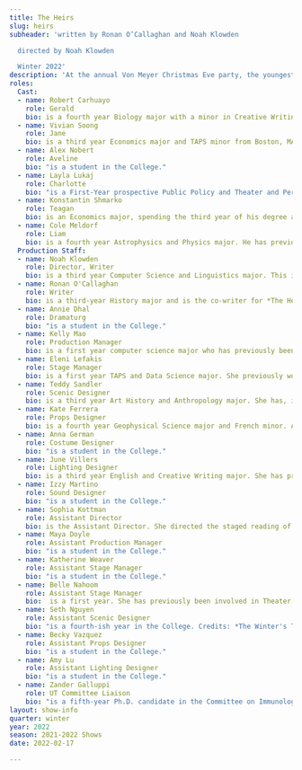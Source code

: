 ```yaml
---
title: The Heirs
slug: heirs
subheader: 'written by Ronan O’Callaghan and Noah Klowden

  directed by Noah Klowden

  Winter 2022'
description: 'At the annual Von Meyer Christmas Eve party, the youngest generation of the Von Meyer family find their retreat in the back office. But in the wake of the death of the Von Meyer matriarch, Annabelle "Granny Annie" Smith-Von Meyer, the family fortune is on the line. Now, the young Von Meyers must face both the family legacy and their future. Buy tickets <a href="https://tickets.uchicago.edu/Online/default.asp?doWork::WScontent::loadArticle=Load&BOparam::WScontent::loadArticle::article_id=6E2833EA-78D2-4321-A531-66A6565DA6DF">at this link</a>!'
roles:
  Cast:
  - name: Robert Carhuayo
    role: Gerald
    bio: is a fourth year Biology major with a minor in Creative Writing. Most of his time on campus has been dedicated to UChicago Commedia (Pantalone, Scapino, Writer, Artistic Director), but he has also worked on *Waiting for Godot* (Director) with University Theater, Theater[24] (Director, Writer), Fire Escape Films (actor), and *Bodas de Sangre* (Sound Designer) with CES. Off campus, his credits include a multitude of shows with the Hyde Park Community Players, ranging from *The Last Days of Judas Iscariot* (El Fayoumy), to the annual Halloween Radio Show, to *Airline Highway* (Terry), to *A Midsummer Night's Dream* (Demetrius), to staged readings of works such as *Six Characters in Search of an Author* (Son) and works from new playwrights. His favorite drink is homemade sangria.
  - name: Vivian Soong
    role: Jane
    bio: is a third year Economics major and TAPS minor from Boston, MA. Her favorite drink is the cheapest shot available 🥳🥃! 
  - name: Alex Nobert
    role: Aveline
    bio: "is a student in the College."
  - name: Layla Lukaj
    role: Charlotte
    bio: "is a First-Year prospective Public Policy and Theater and Performance Studies double major. She has previously studied acting at the Lee Strasberg Theatre and Film Institute in New York City and is excited to be making her UT MainStage Debut! Her favorite drink is 2% milk. Plays: *Elephant’s Graveyard* (Ringmaster), *The Good Doctor* (Woman/Mistress), *Picasso at the Lapin Agile* (Sagot), and *Time Flies and other Plays* (Woman/Bebe 2/Woman). Musicals: *Songs for a New World* (Soloist), *The Music Man* (Soloist/Ensemble), *Oklahoma!* (Kate/Ensemble), and *Oliver!* (Rose Seller/Ensemble). Other Works: Theater[24]"
  - name: Konstantin Shmarko
    role: Teagan
    bio: is an Economics major, spending the third year of his degree at UChicago as an exchange student. He has previously acted in the autumn quarter's Theater[24] (as a vampire of undetermined Eastern European origin) and UT Staged Readings (as Liam, in a reading of *The Heirs*), as well as in a slew of productions at his home university, UCL. Since arriving in the US, Konstantin has discovered that his favourite drink is still water, without ice.
  - name: Cole Meldorf
    role: Liam
    bio: is a fourth year Astrophysics and Physics major. He has previously worked on *Love's Labour's Lost* (Director), *Old Man and the Old Moon* (Pericles, pit violin), Fun Home (pit violin), *The Winter's Tale* (Shepard's Son), *Macbeth* (various roles), *A Streetcar Named Desire* (Patrick), and Theater[24]. He is on both the University Theater and Dean's Men boards. His favorite drink is a Moscow Mule. 
  Production Staff:
  - name: Noah Klowden
    role: Director, Writer
    bio: is a third year Computer Science and Linguistics major. This is his first theater production with University Theater, apart from a workshop performance of *The Heirs* (Director). His favorite drink is classified.
  - name: Ronan O'Callaghan
    role: Writer
    bio: is a third-year History major and is the co-writer for *The Heirs*. He is an avid writer and outside of playwriting he is the co-Editor-in-Chief of The Gate at the IOP.
  - name: Annie Dhal
    role: Dramaturg
    bio: "is a student in the College."
  - name: Kelly Mao
    role: Production Manager
    bio: is a first year computer science major who has previously been involved with *Love's Labour's Lost* (ASM) and Theater[24] (Writer). It's been a blast controlling the money for a show about controlling money, and she hopes you enjoy it!
  - name: Eleni Lefakis
    role: Stage Manager
    bio: is a first year TAPS and Data Science major. She previously worked on the workshop for *The Heirs* (Costume Designer) and the workshop for *Ah Wing and the Automaton Eagle* (Assistant Stage Manager) this Fall Quarter and is currently working on *The Trail to Oregon!* (Dramaturg, Assistant Director), which will perform 6th Week of Spring Quarter!
  - name: Teddy Sandler
    role: Scenic Designer
    bio: is a third year Art History and Anthropology major. She has, in another lifetime, worked on previous UT productions including *Company* (Assistant Scenic Designer) and *Waiting for Godot* (Assistant Props Designer) as well as a handful of films taking up different artistic roles. Let yourself be transported into *~Christmas~* (as imagined by a Jew with a disdain for both the concept of religion and generational wealth). 
  - name: Kate Ferrera
    role: Props Designer
    bio: is a fourth year Geophysical Science major and French minor. As one of the founding members of her high school's theatre club, she managed sets, props and costumes for two years. *The Heirs* is her first college production.
  - name: Anna German
    role: Costume Designer
    bio: "is a student in the College."
  - name: June Villers
    role: Lighting Designer
    bio: is a third year English and Creative Writing major. She has previously worked on *The Winter's Tale* (Sound Designer), *The Old Man and the Old Moon* (Sound Designer), *Antony and Cleopatra* (Assistant Scenic Designer), and *Welcome Back to My Channel* (Sound Designer). She's just happy to be here.
  - name: Izzy Martino
    role: Sound Designer
    bio: "is a student in the College."
  - name: Sophia Kottman
    role: Assistant Director
    bio: is the Assistant Director. She directed the staged reading of *The Heirs*. She is a first-year still picking among the Humanities majors. Her favorite drink is 2% milk. Enjoy the show!
  - name: Maya Doyle
    role: Assistant Production Manager
    bio: "is a student in the College."
  - name: Katherine Weaver
    role: Assistant Stage Manager
    bio: "is a student in the College."
  - name: Belle Nahoom
    role: Assistant Stage Manager
    bio:  is a first year. She has previously been involved in Theater[24] and Staged Readings. She is also part of the Commedia Dell’Arte Improv group on campus. She is very grateful to everyone involved to be a part of this experience.
  - name: Seth Nguyen
    role: Assistant Scenic Designer
    bio: "is a fourth-ish year in the College. Credits: *The Winter's Tale* (Stage Manager), *Macbeth* (Assistant Stage Manager), *A Weekend of Workshops: The Asian Crime Show Play* (Director), *Waiting for Godot* (Props Designer), *Dry Land* (Assistant Scenic Designer), and Theater[24] (Curator, Writer). He is excited to tell you about the wonderful qualities of mahogany."
  - name: Becky Vazquez
    role: Assistant Props Designer
    bio: "is a student in the College."
  - name: Amy Lu
    role: Assistant Lighting Designer
    bio: "is a student in the College."
  - name: Zander Galluppi
    role: UT Committee Liaison
    bio: "is a fifth-year Ph.D. candidate in the Committee on Immunology. He has performed in over twelve UT/TAPS productions: some of his favorite credits include *Love's Labour's Lost* (Holofernes), *Animals Out of Paper* (Andy), and *Peter and the Starcatcher* (Smee). Zander has also appeared with the Hyde Park Community Players and regionally with the Beverly Arts Center, This Moment Productions, and Underscore Theatre Company. This year is Zander’s third year on UT Committee. You can catch him THIS WEEKEND as The Man in TAPS' production of *Amazons and Their Men* next door in Theatre West!"
layout: show-info
quarter: winter
year: 2022
season: 2021-2022 Shows
date: 2022-02-17

---
```

